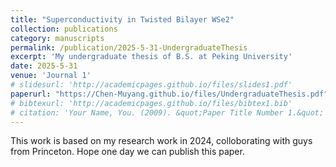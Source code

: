 ```yaml
---
title: "Superconductivity in Twisted Bilayer WSe2"
collection: publications
category: manuscripts
permalink: /publication/2025-5-31-UndergraduateThesis
excerpt: 'My undergraduate thesis of B.S. at Peking University'
date: 2025-5-31
venue: 'Journal 1'
# slidesurl: 'http://academicpages.github.io/files/slides1.pdf'
paperurl: "https://Chen-Muyang.github.io/files/UndergraduateThesis.pdf"
# bibtexurl: 'http://academicpages.github.io/files/bibtex1.bib'
# citation: 'Your Name, You. (2009). &quot;Paper Title Number 1.&quot; <i>Journal 1</i>. 1(1).'
---
```

This work is based on my research work in 2024, colloborating with guys from Princeton. Hope one day we can publish this paper.
